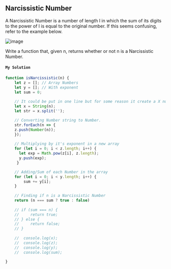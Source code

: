 ## Narcissistic Number

A Narcissistic Number is a number of length l in which the sum of its digits to the power of l is equal to the original number. If this seems confusing, refer to the example below.

![image](https://user-images.githubusercontent.com/99033220/170911402-76aae79d-ee27-4089-ab97-e9542e30618e.png)

Write a function that, given n, returns whether or not n is a Narcissistic Number.

#### `My Solution`
```JavaScript
function isNarcissistic(n) {
    let z = []; // Array Numbers
    let y = []; // With exponent
    let sum = 0;
    
    // It could be put in one line but for some reason it create a X number of arrays in relate to the X numbers of split.
    let x = String(n);
    let str = x.split('');

    // Converting Number string to Number.
    str.forEach(n => {
    z.push(Number(n));
    });
   
    // Multiplying by it's exponent in a new array
    for (let i = 0; i < z.length; i++) {
      let exp = Math.pow(z[i], z.length);
      y.push(exp);      
     }

    // Adding/Sum of each Number in the array
    for (let i = 0; i < y.length; i++) {
        sum += y[i];
    }
    
    // Finding if n is a Narcissistic Number
    return (n === sum ? true : false)
    
    // if (sum === n) {
    //     return true;
    // } else {
    //     return false;
    // }
    
    //  console.log(x);
    //  console.log(z);
    //  console.log(y);
    //  console.log(sum);
    
}


    
    


```

```JavaScript

```
